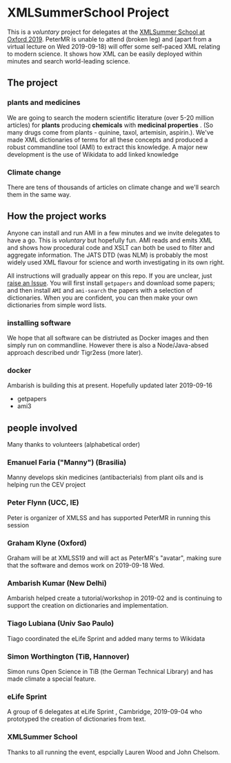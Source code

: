 # XMLSummerSchool Project

This is a *voluntary* project for delegates at the [XMLSummer School at Oxford 2019](https://xmlsummerschool.com). PeterMR is unable 
to attend (broken leg) and (apart from a virtual lecture on Wed 2019-09-18) will offer some self-paced XML relating to modern science. 
It shows how XML can be easily deployed within minutes and search world-leading science. 

## The project

### plants and medicines
We are going to search the modern scientific literature (over 5-20 million articles) for **plants** producing **chemicals** with  **medicinal properties** . (So many drugs come from plants - 
quinine, taxol, artemisin, aspirin.). We've made XML dictionaries of terms for all these concepts and produced a robust commandline tool (AMI) to extract 
this knowledge. A major new development is the use of Wikidata to add linked knowledge

### Climate change
There are tens of thousands of articles on climate change and we'll search them in the same way. 


## How the project works

Anyone can install and run AMI in a few minutes and we invite delegates to have a go. This is *voluntary* but hopefully fun. AMI reads and emits
XML and shows how procedural code and XSLT can both be used to filter and aggregate information. The JATS DTD (was NLM) is probably the most widely
used XML flavour for science and worth investigating in its own right.

All instructions will gradually appear on this repo. If you are unclear, just [raise an Issue](RaisingIssues.md). 
You will first install `getpapers` and download
some papers;
and then install `AMI` and `ami-search` the papers with a selection of dictionaries. When you are confident, you can then make your own dictionaries from simple
word lists.

### installing software
We hope that all software can be distriuted as Docker images and then simply run on commandline. However there is also a Node/Java-absed approach described undr Tigr2ess (more later).

### docker
Ambarish is building this at present. Hopefully updated later 2019-09-16
* getpapers
* ami3


## people involved
Many thanks to volunteers (alphabetical order)

### Emanuel Faria ("Manny") (Brasilia)
Manny develops skin medicines (antibacterials) from plant oils and is helping run the CEV project

### Peter Flynn (UCC, IE)
Peter is organizer of XMLSS and has supported PeterMR in running this session

### Graham Klyne (Oxford)
Graham will be at XMLSS19 and will act as PeterMR's "avatar", making sure that the software and demos work on 2019-09-18 Wed.

### Ambarish Kumar (New Delhi)
Ambarish helped create a tutorial/workshop in 2019-02 and is continuing to support the creation on dictionaries and implementation.

### Tiago Lubiana (Univ Sao Paulo)
Tiago coordinated the eLife Sprint and added many terms to Wikidata

### Simon Worthington (TiB, Hannover)
Simon runs Open Science in TiB (the German Technical Library) and has made climate a special feature.


### eLife Sprint
A group of 6 delegates at eLife Sprint , Cambridge, 2019-09-04 who prototyped the creation of dictionaries from text.

### XMLSummer School
Thanks to all running the event, espcially Lauren Wood and John Chelsom.






